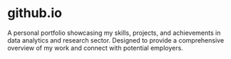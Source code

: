 # github.io
A personal portfolio showcasing my skills, projects, and achievements in data analytics and research sector. Designed to provide a comprehensive overview of my work and connect with potential employers.

